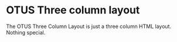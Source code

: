 # OTUS Three column layout

The OTUS Three Column Layout is just a three column HTML layout. Nothing special.
